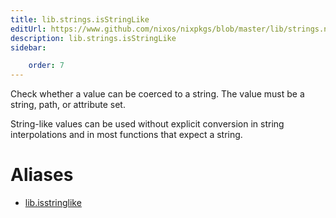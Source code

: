 ```yaml
---
title: lib.strings.isStringLike
editUrl: https://www.github.com/nixos/nixpkgs/blob/master/lib/strings.nix#L1284C18
description: lib.strings.isStringLike
sidebar:

    order: 7
---
```


Check whether a value can be coerced to a string.
The value must be a string, path, or attribute set.

String-like values can be used without explicit conversion in
string interpolations and in most functions that expect a string.


# Aliases

- [lib.isstringlike](/nix-doc-comments/reference/lib/lib-isstringlike)


